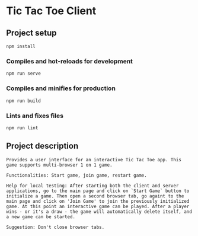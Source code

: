 # Tic Tac Toe Client

## Project setup
```
npm install
```

### Compiles and hot-reloads for development
```
npm run serve
```

### Compiles and minifies for production
```
npm run build
```

### Lints and fixes files
```
npm run lint
```

## Project description
```
Provides a user interface for an interactive Tic Tac Toe app. This game supports multi-browser 1 on 1 game.

Functionalities: Start game, join game, restart game.

Help for local testing: After starting both the client and server applications, go to the main page and click on `Start Game` button to initialize a game. Then open a second browser tab, go againt to the main page and click on 'Join Game' to join the previously initialized game. At this point an interactive game can be played. After a player wins - or it's a draw - the game will automatically delete itself, and a new game can be started.

Suggestion: Don't close browser tabs.
```